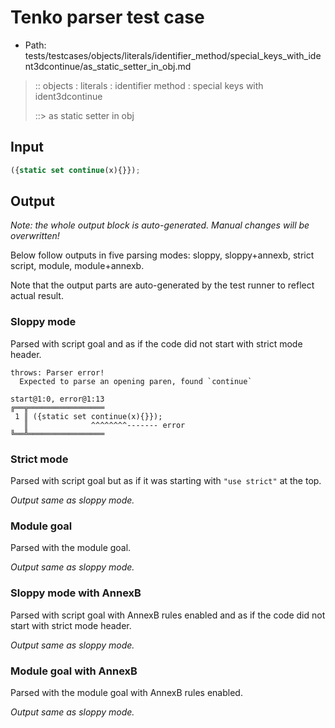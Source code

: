 # Tenko parser test case

- Path: tests/testcases/objects/literals/identifier_method/special_keys_with_ident3dcontinue/as_static_setter_in_obj.md

> :: objects : literals : identifier method : special keys with ident3dcontinue
>
> ::> as static setter in obj

## Input

`````js
({static set continue(x){}});
`````

## Output

_Note: the whole output block is auto-generated. Manual changes will be overwritten!_

Below follow outputs in five parsing modes: sloppy, sloppy+annexb, strict script, module, module+annexb.

Note that the output parts are auto-generated by the test runner to reflect actual result.

### Sloppy mode

Parsed with script goal and as if the code did not start with strict mode header.

`````
throws: Parser error!
  Expected to parse an opening paren, found `continue`

start@1:0, error@1:13
╔══╦═════════════════
 1 ║ ({static set continue(x){}});
   ║              ^^^^^^^^------- error
╚══╩═════════════════

`````

### Strict mode

Parsed with script goal but as if it was starting with `"use strict"` at the top.

_Output same as sloppy mode._

### Module goal

Parsed with the module goal.

_Output same as sloppy mode._

### Sloppy mode with AnnexB

Parsed with script goal with AnnexB rules enabled and as if the code did not start with strict mode header.

_Output same as sloppy mode._

### Module goal with AnnexB

Parsed with the module goal with AnnexB rules enabled.

_Output same as sloppy mode._
